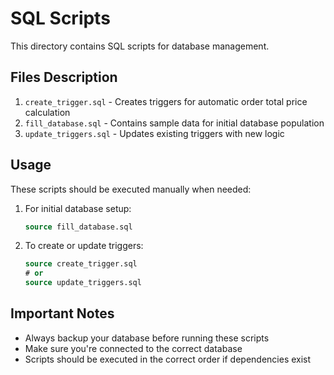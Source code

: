 # SQL Scripts

This directory contains SQL scripts for database management.

## Files Description

1. `create_trigger.sql` - Creates triggers for automatic order total price calculation
2. `fill_database.sql` - Contains sample data for initial database population
3. `update_triggers.sql` - Updates existing triggers with new logic

## Usage

These scripts should be executed manually when needed:

1. For initial database setup:
   ```sql
   source fill_database.sql
   ```

2. To create or update triggers:
   ```sql
   source create_trigger.sql
   # or
   source update_triggers.sql
   ```

## Important Notes

- Always backup your database before running these scripts
- Make sure you're connected to the correct database
- Scripts should be executed in the correct order if dependencies exist 